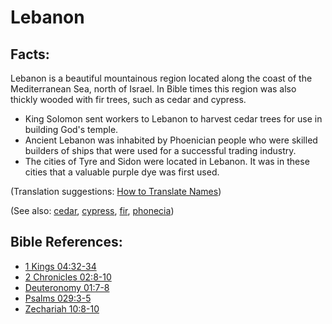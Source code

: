 # Lebanon #

## Facts: ##

Lebanon is a beautiful mountainous region located along the coast of the Mediterranean Sea, north of Israel. In Bible times this region was also thickly wooded with fir trees, such as cedar and cypress.

* King Solomon sent workers to Lebanon to harvest cedar trees for use in building God's temple.
* Ancient Lebanon was inhabited by Phoenician people who were skilled builders of ships that were used for a successful trading industry.
* The cities of Tyre and Sidon were located in Lebanon. It was in these cities that a valuable purple dye was first used.

(Translation suggestions: [How to Translate Names](https://git.door43.org/Door43/en-ta-translate-vol1/src/master/content/translate_names.md))

(See also: [cedar](../other/cedar.md), [cypress](../other/cypress.md), [fir](../other/fir.md), [phonecia](../other/phonecia.md))

## Bible References: ##

* [1 Kings 04:32-34](https://door43.org/en/bible/notes/1ki/04/32)
* [2 Chronicles 02:8-10](https://door43.org/en/bible/notes/2ch/02/08)
* [Deuteronomy 01:7-8](https://door43.org/en/bible/notes/deu/01/07)
* [Psalms 029:3-5](https://door43.org/en/bible/notes/psa/029/003)
* [Zechariah 10:8-10](https://door43.org/en/bible/notes/zec/10/08)

